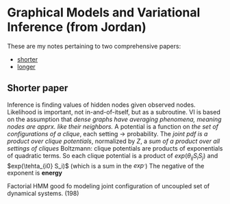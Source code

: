 # Graphical Models and Variational Inference (from Jordan)
These are my notes pertaining to two comprehensive papers:
  - [shorter](https://drive.google.com/file/d/0B50aU2cYzAJFWGlkWkxEQmFQd00/view?usp=sharing)
  - [longer](https://drive.google.com/file/d/0B50aU2cYzAJFdHFSaDFyWlJ4bWs/view?usp=sharing)

## Shorter paper

Inference is finding values of hidden nodes given observed nodes.
Likelihood is important, not in-and-of-itself, but as a subroutine.
VI is based on the assumption that *dense graphs have averaging phenomena, meaning nodes are apprx. like their neighbors.*
A potential is a function on *the set of configurations of a clique*, each setting -> probability.
The _joint pdf is a product over clique potentials_, normalized by $Z$, a _sum of a product over all settings of cliques_
Boltzmann: clique potentials are products of exponentials of quadratic terms. So each clique potential is a product of $exp(\theta_{ij} S_i S_j)$ and $exp(\tehta_{i0} S_i)$ (which is a sum in the $exp^{.}$)
The negative of the exponent is **energy**

Factorial HMM good fo modeling joint configuration of uncoupled set of dynamical systems.
(198)
